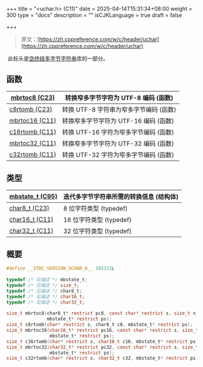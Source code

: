 +++
title = "<uchar.h> (C11)"
date = 2025-04-14T15:31:34+08:00
weight = 300
type = "docs"
description = ""
isCJKLanguage = true
draft = false

+++

> 原文：[https://zh.cppreference.com/w/c/header/uchar](https://zh.cppreference.com/w/c/header/uchar)

​	此标头是[空终结多字节字符串](https://zh.cppreference.com/w/c/string/multibyte)库的一部分。

## 函数

| [mbrtoc8 (C23)<br />](https://zh.cppreference.com/w/c/string/multibyte/mbrtoc8) | 转换窄多字节字符为 UTF-8 编码 (函数)   |
| ------------------------------------------------------------ | -------------------------------------- |
| [c8rtomb (C23)<br />](https://zh.cppreference.com/w/c/string/multibyte/c8rtomb) | 转换 UTF-8 字符串为窄多字节编码 (函数) |
| [mbrtoc16 (C11)<br />](https://zh.cppreference.com/w/c/string/multibyte/mbrtoc16) | 转换窄多字节字符为 UTF-16 编码 (函数)  |
| [c16rtomb (C11)<br />](https://zh.cppreference.com/w/c/string/multibyte/c16rtomb) | 转换 UTF-16 字符为窄多字节编码 (函数)  |
| [mbrtoc32 (C11)<br />](https://zh.cppreference.com/w/c/string/multibyte/mbrtoc32) | 转换窄多字节字符为 UTF-32 编码 (函数)  |
| [c32rtomb (C11)<br />](https://zh.cppreference.com/w/c/string/multibyte/c32rtomb) | 转换 UTF-32 字符为窄多字节编码 (函数)  |

## 类型

| [mbstate_t (C95)<br />](https://zh.cppreference.com/w/c/string/multibyte/mbstate_t) | 迭代多字节字符串所需的转换信息 (结构体) |
| ------------------------------------------------------------ | --------------------------------------- |
| [char8_t (C23)<br />](https://zh.cppreference.com/w/c/string/multibyte/char8_t) | 8 位字符类型 (typedef)                  |
| [char16_t (C11)<br />](https://zh.cppreference.com/w/c/string/multibyte/char16_t) | 16 位字符类型 (typedef)                 |
| [char32_t (C11)<br />](https://zh.cppreference.com/w/c/string/multibyte/char32_t) | 32 位字符类型 (typedef)                 |

## 概要

``` c
#define __STDC_VERSION_UCHAR_H__ 202311L
 
typedef /* 见描述 */ mbstate_t;
typedef /* 见描述 */ size_t;
typedef /* 见描述 */ char8_t;
typedef /* 见描述 */ char16_t;
typedef /* 见描述 */ char32_t;
 
size_t mbrtoc8(char8_t* restrict pc8, const char* restrict s, size_t n,
               mbstate_t* restrict ps);
size_t c8rtomb(char* restrict s, char8_t c8, mbstate_t* restrict ps);
size_t mbrtoc16(char16_t* restrict pc16, const char* restrict s, size_t n,
                mbstate_t* restrict ps);
size_t c16rtomb(char* restrict s, char16_t c16, mbstate_t* restrict ps);
size_t mbrtoc32(char32_t* restrict pc32, const char* restrict s, size_t n,
                mbstate_t* restrict ps);
size_t c32rtomb(char* restrict s, char32_t c32, mbstate_t* restrict ps);
```